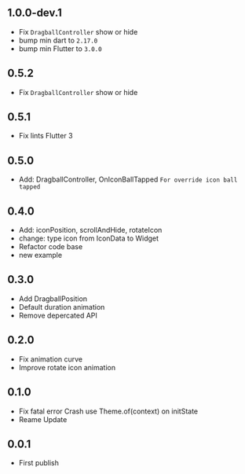## 1.0.0-dev.1
* Fix `DragballController` show or hide
* bump min dart to `2.17.0`
* bump min Flutter to `3.0.0`


## 0.5.2
* Fix `DragballController` show or hide

## 0.5.1
* Fix lints Flutter 3 

## 0.5.0
* Add: DragballController, OnIconBallTapped `For override icon ball tapped`

## 0.4.0
* Add: iconPosition, scrollAndHide, rotateIcon
* change: type icon from IconData to Widget
* Refactor code base
* new example

## 0.3.0
* Add DragballPosition
* Default duration animation
* Remove depercated API

## 0.2.0
* Fix animation curve
* Improve rotate icon animation


## 0.1.0
* Fix fatal error 
  Crash use Theme.of(context) on initState
* Reame Update

## 0.0.1
* First publish

